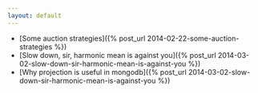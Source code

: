 ```yaml
---
layout: default
---
```


- [Some auction strategies]({% post_url 2014-02-22-some-auction-strategies %})
- [Slow down, sir, harmonic mean is against you]({% post_url 2014-03-02-slow-down-sir-harmonic-mean-is-against-you %})
- [Why projection is useful in mongodb]({% post_url 2014-03-02-slow-down-sir-harmonic-mean-is-against-you %})

